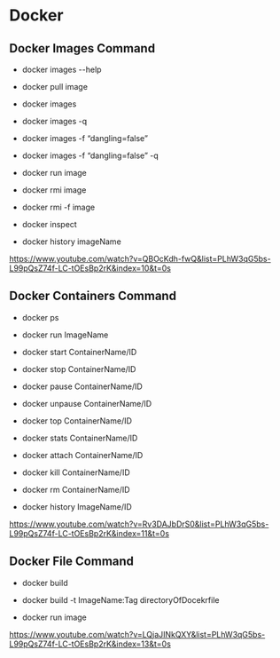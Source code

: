 # Docker 

## Docker Images Command

* docker images --help
* docker pull image
* docker images
* docker images -q
* docker images -f “dangling=false”
* docker images -f “dangling=false” -q

* docker run image
* docker rmi image
* docker rmi -f image

* docker inspect
* docker history imageName

https://www.youtube.com/watch?v=QBOcKdh-fwQ&list=PLhW3qG5bs-L99pQsZ74f-LC-tOEsBp2rK&index=10&t=0s

## Docker Containers Command

* docker ps
* docker run ImageName
* docker start ContainerName/ID
* docker stop ContainerName/ID

* docker pause ContainerName/ID
* docker unpause  ContainerName/ID

* docker top ContainerName/ID
* docker stats ContainerName/ID

* docker attach ContainerName/ID

* docker kill ContainerName/ID
* docker rm ContainerName/ID

* docker history ImageName/ID

https://www.youtube.com/watch?v=Rv3DAJbDrS0&list=PLhW3qG5bs-L99pQsZ74f-LC-tOEsBp2rK&index=11&t=0s

## Docker File Command

* docker build 
* docker build -t ImageName:Tag directoryOfDocekrfile

* docker run image

https://www.youtube.com/watch?v=LQjaJINkQXY&list=PLhW3qG5bs-L99pQsZ74f-LC-tOEsBp2rK&index=13&t=0s
